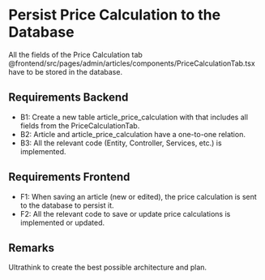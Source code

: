 # Persist Price Calculation to the Database
All the fields of the Price Calculation tab @frontend/src/pages/admin/articles/components/PriceCalculationTab.tsx have to be stored in the database.

## Requirements Backend
- B1: Create a new table article_price_calculation with that includes all fields from the PriceCalculationTab.
- B2: Article and article_price_calculation have a one-to-one relation.
- B3: All the relevant code (Entity, Controller, Services, etc.) is implemented.

## Requirements Frontend
- F1: When saving an article (new or edited), the price calculation is sent to the database to persist it.
- F2: All the relevant code to save or update price calculations is implemented or updated.

## Remarks
Ultrathink to create the best possible architecture and plan.